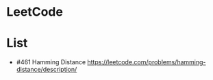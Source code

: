# LeetCode

# List
+ #461 Hamming Distance https://leetcode.com/problems/hamming-distance/description/

